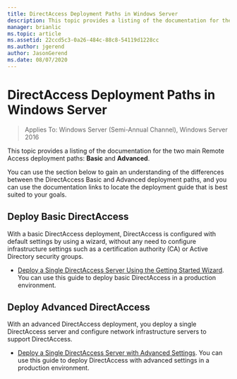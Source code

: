 ```yaml
---
title: DirectAccess Deployment Paths in Windows Server
description: This topic provides a listing of the documentation for the two main DirectAccess deployment paths in Windows Server 2016 asic and Advanced.
manager: brianlic
ms.topic: article
ms.assetid: 22ccd5c3-0a26-484c-88c8-54119d1228cc
ms.author: jgerend
author: JasonGerend
ms.date: 08/07/2020
---
```


# DirectAccess Deployment Paths in Windows Server

>Applies To: Windows Server (Semi-Annual Channel), Windows Server 2016

This topic provides a listing of the documentation for the two main Remote Access deployment paths: **Basic** and **Advanced**.

You can use the section below to gain an understanding of the differences between the DirectAccess Basic and Advanced deployment paths, and you can use the documentation links to locate the deployment guide that is best suited to your goals.

## Deploy Basic DirectAccess
With a basic DirectAccess deployment, DirectAccess is configured with default settings by using a wizard, without any need to configure infrastructure settings such as a certification authority (CA) or Active Directory security groups.

-   [Deploy a Single DirectAccess Server Using the Getting Started Wizard](../../remote-access/directaccess/single-server-wizard/Deploy-a-Single-DirectAccess-Server-Using-the-Getting-Started-Wizard.md). You can use this guide to deploy basic DirectAccess in a production environment.

## Deploy Advanced DirectAccess
With an advanced DirectAccess deployment, you deploy a single DirectAccess server and configure network infrastructure servers to support DirectAccess.

-   [Deploy a Single DirectAccess Server with Advanced Settings](../../remote-access/directaccess/single-server-advanced/Deploy-a-Single-DirectAccess-Server-with-Advanced-Settings.md). You can use this guide to deploy DirectAccess with advanced settings in a production environment.



